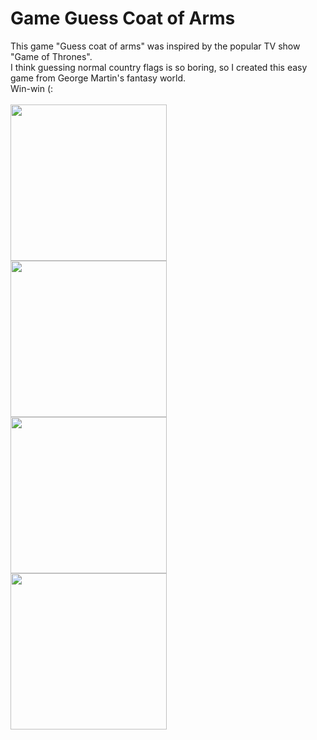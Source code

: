 # Game Guess Coat of Arms 
This game "Guess coat of arms" was inspired by the popular TV show "Game of Thrones".<br>
I think guessing normal country flags is so boring, so I created this easy game from George Martin's fantasy world.<br>
Win-win (:
<br>
<br>
<img align = "left" src="https://user-images.githubusercontent.com/81764938/182376162-3c1ecebc-6191-4ab8-b64c-653ca86428ba.png" width="250">
<img align = "left" src="https://user-images.githubusercontent.com/81764938/182376183-3e57cead-45d1-4ab9-9059-1fc1d9f826c2.png" width="250">
<img align = "left" src="https://user-images.githubusercontent.com/81764938/182376215-467ab1e1-4490-44d5-9ef0-f41b9a3cc61a.png" width="250">
<img align = "left" src="https://user-images.githubusercontent.com/81764938/182376234-ee210760-f830-45d8-96ff-2a3fab8b2131.png" width="250">
